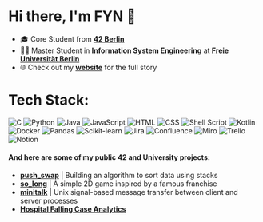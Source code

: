 # Hi there, I'm FYN 👋

- 🎓 Core Student from **[42 Berlin](https://www.42network.org/)**
- 👨‍💻 Master Student in **Information System Engineering** at **[Freie Universität Berlin](https://www.fu-berlin.de/)**
- 🌐 Check out my **[website](https://)** for the full story


# Tech Stack:
![C](https://img.shields.io/badge/c-%2300599C.svg?style=for-the-badge&logo=c&logoColor=white)
![Python](https://img.shields.io/badge/Python-3776AB?style=for-the-badge&logo=python&logoColor=yellow)
![Java](https://img.shields.io/badge/Java-%23ED8B00.svg?style=for-the-badge&logo=openjdk&logoColor=white)
![JavaScript](https://img.shields.io/badge/JavaScript-F7DF1E?style=for-the-badge&logo=javascript&logoColor=black)
![HTML](https://img.shields.io/badge/HTML-%23E34F26.svg?style=for-the-badge&logo=html5&logoColor=white)
![CSS](https://img.shields.io/badge/CSS-639?style=for-the-badge&logo=css&logoColor=fff)
![Shell Script](https://img.shields.io/badge/Shell_Script-121011?style=for-the-badge&logo=gnu-bash&logoColor=white)
![Kotlin](https://img.shields.io/badge/Kotlin-%237F52FF.svg?style=for-the-badge&logo=kotlin&logoColor=white)
![Docker](https://img.shields.io/badge/docker-%230db7ed.svg?style=for-the-badge&logo=docker&logoColor=white)
![Pandas](https://img.shields.io/badge/Pandas-150458?style=for-the-badge&logo=pandas&logoColor=fff)
![Scikit-learn](https://img.shields.io/badge/-scikit--learn-%23F7931E?style=for-the-badge&logo=scikit-learn&logoColor=white)
![Jira](https://img.shields.io/badge/Jira-0052CC?style=for-the-badge&logo=jira&logoColor=fff)
![Confluence](https://img.shields.io/badge/Confluence-172B4D?style=for-the-badge&logo=confluence&logoColor=fff)
![Miro](https://img.shields.io/badge/Miro-050038?style=for-the-badge&logo=miro&logoColor=fff)
![Trello](https://img.shields.io/badge/Trello-0052CC?style=for-the-badge&logo=trello&logoColor=fff)
![Notion](https://img.shields.io/badge/Notion-000?style=for-the-badge&logo=notion&logoColor=fff)
<!-- ![TypeScript](https://img.shields.io/badge/TypeScript-007ACC?style=for-the-badge&logo=typescript&logoColor=white) -->
<!-- ![React](https://img.shields.io/badge/React-20232A?style=for-the-badge&logo=react&logoColor=61DAFB) -->
<!-- ![Elasticsearch](https://img.shields.io/badge/Elastic_Search-005571?style=for-the-badge&logo=elasticsearch&logoColor=white) -->
<!-- ![Kibana](https://img.shields.io/badge/Kibana-005571?style=for-the-badge&logo=Kibana&logoColor=white) -->
<!-- ![CircleCI](https://img.shields.io/badge/circleci-343434?style=for-the-badge&logo=circleci&logoColor=white) -->
<!-- ![AWS](https://img.shields.io/badge/Amazon_AWS-FF9900?style=for-the-badge&logo=amazonaws&logoColor=white) -->
<!-- ![C++](https://img.shields.io/badge/c++-%2300599C.svg?style=for-the-badge&logo=c%2B%2B&logoColor=white) -->



<!-- # GitHub Stats:
![](https://github-readme-stats-sigma-five.vercel.app/api/top-langs/?username=neofyn&theme=dark&hide_border=false&include_all_commits=true&count_private=false&hide=Makefile&layout=compact&langs_count=10) -->

<!-- Here are some ideas to get you started: -->

<!-- - 🔭 I’m currently working on ...
- 🌱 I’m currently learning ...
- 👯 I’m looking to collaborate on ...
- 🤔 I’m looking for help with ...
- 💬 Ask me about ...
- 📫 How to reach me: ...
- 😄 Pronouns: ...
- ⚡ Fun fact: ...
- 🔭 In my spare time, I like to work on **[RAG-chatbot](https://github.com/dubmix/RAG-chatbot)**, a personal project using **OpenAI**'s API and **Chroma** as a vector database -->

#### And here are some of my public **42 and University projects**:

<!-- - **[Webserv](https://github.com/dubmix/42-Webserv)** | Building a C++ HTTP web server from scratch -->
<!-- - **[Inception](https://github.com/dubmix/42-Inception)** | Setting up a network of containers using Docker -->
<!-- - **[miniRT](https://github.com/dubmix/42-miniRT)** | Building a Raytracer in C -->
- **[push_swap](https://github.com/neofyn/push_swap)** | Building an algorithm to sort data using stacks
- **[so_long](https://github.com/neofyn/so_long)** | A simple 2D game inspired by a famous franchise
- **[minitalk](https://github.com/neofyn/minitalk)** | Unix signal-based message transfer between client and server processes
- **[Hospital Falling Case Analytics](https://github.com/neofyn/Applied-Analytics-Portfolio)**

